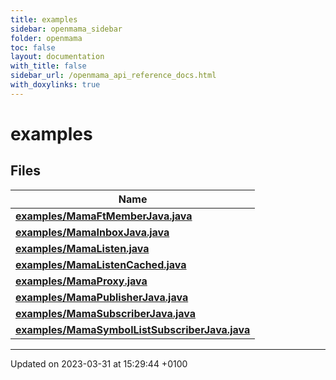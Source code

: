 ```yaml
---
title: examples
sidebar: openmama_sidebar
folder: openmama
toc: false
layout: documentation
with_title: false
sidebar_url: /openmama_api_reference_docs.html
with_doxylinks: true
---
```


# examples



## Files

| Name           |
| -------------- |
| **[examples/MamaFtMemberJava.java](MamaFtMemberJava_8java.html#file-mamaftmemberjava.java)**  |
| **[examples/MamaInboxJava.java](MamaInboxJava_8java.html#file-mamainboxjava.java)**  |
| **[examples/MamaListen.java](MamaListen_8java.html#file-mamalisten.java)**  |
| **[examples/MamaListenCached.java](MamaListenCached_8java.html#file-mamalistencached.java)**  |
| **[examples/MamaProxy.java](MamaProxy_8java.html#file-mamaproxy.java)**  |
| **[examples/MamaPublisherJava.java](MamaPublisherJava_8java.html#file-mamapublisherjava.java)**  |
| **[examples/MamaSubscriberJava.java](MamaSubscriberJava_8java.html#file-mamasubscriberjava.java)**  |
| **[examples/MamaSymbolListSubscriberJava.java](MamaSymbolListSubscriberJava_8java.html#file-mamasymbollistsubscriberjava.java)**  |






-------------------------------

Updated on 2023-03-31 at 15:29:44 +0100
